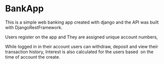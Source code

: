 # BankApp
<p>This is a simple web banking app created with django and the API was built with DjangoRestFramework.</p>
<p>Users register on the app and They are assigned unique account numbers,</p>
While logged in in their account users can withdraw, deposit and view their transaction history,
Interest is also calculated for the users based  on the time of account the create.
